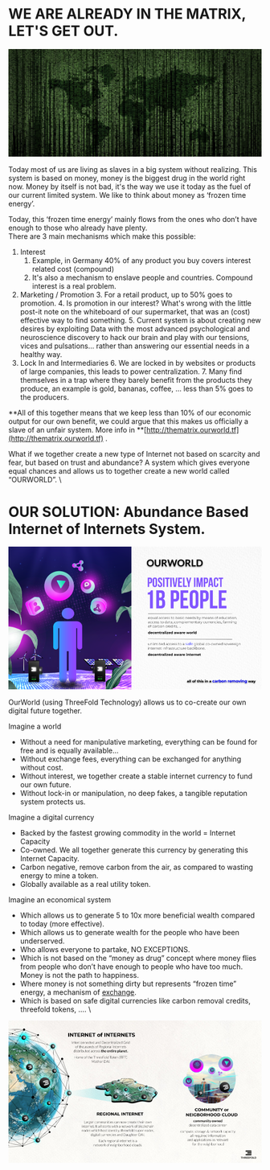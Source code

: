 
# WE ARE ALREADY IN THE MATRIX, LET'S GET OUT.

![alt_text](img/matrix.png )

Today most of us are living as slaves in a big system without realizing. This system is based on money, money is the biggest drug in the world right now. Money by itself is not bad, it's the way we use it today as the fuel of our current limited system. We like to think about money as ‘frozen time energy’. 

Today, this ‘frozen time energy’ mainly flows from the ones who don’t have enough to those who already have plenty. \
There are 3 main mechanisms which make this possible:



1. Interest
    1. Example, in Germany 40% of any product you buy covers interest related cost (compound)
    2. It's also a mechanism to enslave people and countries. Compound interest is a real problem.
2. Marketing / Promotion 
    3. For a retail product, up to 50% goes to promotion.
    4. Is promotion in our interest? What's wrong with the little post-it note on the whiteboard of our supermarket, that was an (cost) effective way to find something.
    5. Current system is about creating new desires by exploiting Data with the most advanced psychological and neuroscience discovery to hack our brain and play with our tensions, vices and pulsations... rather than answering our essential needs in a healthy way.
3. Lock In and Intermediaries
    6. We are locked in by websites or products of large companies, this leads to power centralization.
    7. Many find themselves in a trap where they barely benefit from the products they produce, an example is gold, bananas, coffee, … less than 5% goes to the producers.

**All of this together means that we keep less than 10% of our economic output for our own benefit, we could argue that this makes us officially a slave of an unfair system. More info in **[http://thematrix.ourworld.tf](http://thematrix.ourworld.tf) .

What if we together create a new type of Internet not based on scarcity and fear, but based on trust and abundance? A system which gives everyone equal chances and allows us to together create a new world called “OURWORLD”. \


# OUR SOLUTION: Abundance Based Internet of Internets System. 

![alt_text](img/positive_impact.png )


OurWorld (using ThreeFold Technology) allows us to co-create our own digital future together.

Imagine a world 



* Without a need for manipulative marketing, everything can be found for free and is equally available…
* Without exchange fees, everything can be exchanged for anything without cost.
* Without interest, we together create a stable internet currency to fund our own future.
* Without lock-in or manipulation, no deep fakes, a tangible reputation system protects us.

Imagine a digital currency



* Backed by the fastest growing commodity in the world = Internet Capacity
* Co-owned. We all together generate this currency by generating this Internet Capacity.
* Carbon negative, remove carbon from the air, as compared to wasting energy to mine a token.
* Globally available as a real utility token.

Imagine an economical system



* Which allows us to generate 5 to 10x more beneficial wealth compared to today (more effective).
* Which allows us to generate wealth for the people who have been underserved.
* Who allows everyone to partake, NO EXCEPTIONS.
* Which is not based on the “money as drug” concept where money flies from people who don’t have enough to people who have too much. Money is not the path to happiness.
* Where money is not something dirty but represents “frozen time” energy, a mechanism of <span style="text-decoration:underline;">exchange</span>.
* Which is based on safe digital currencies like carbon removal credits, threefold tokens, …. \


![alt_text](img/internet_of_internets.png )

